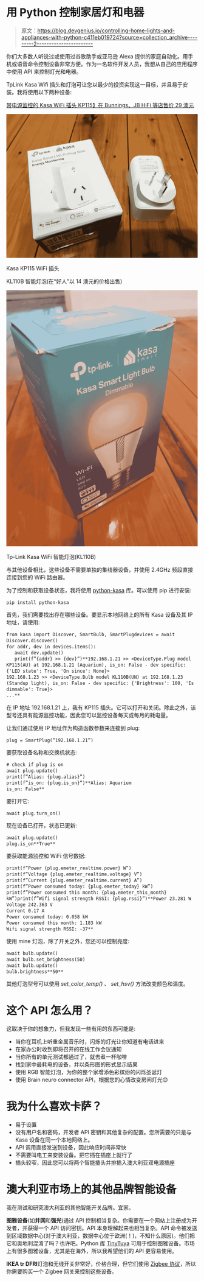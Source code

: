 # 用 Python 控制家居灯和电器

> 原文：<https://blog.devgenius.io/controlling-home-lights-and-appliances-with-python-c411eb019724?source=collection_archive---------2----------------------->

你们大多数人听说过或使用过谷歌助手或亚马逊 Alexa 提供的家庭自动化。用手机或语音命令控制设备非常方便。作为一名软件开发人员，我想从自己的应用程序中使用 API 来控制灯光和电器。

TpLink Kasa Wifi 插头和灯泡可让您以最少的投资实现这一目标，并且易于安装。我将使用以下两种设备:

[带电源监控的 Kasa WiFi 插头 KP115】在 Bunnings、JB HiFi 等店售价 29 澳元](https://www.bunnings.com.au/tp-link-kasa-kp115-smart-plug-with-energy-monitoring_p0247164)

![](img/908cb0f9704070e81355a81e9a931551.png)

Kasa KP115 WiFi 插头

KL110B 智能灯泡(在“好人”以 14 澳元的价格出售)

![](img/505df60fae747da4bfc1f220eaa32632.png)

Tp-Link Kasa WiFi 智能灯泡(KL110B)

与其他设备相比，这些设备不需要单独的集线器设备，并使用 2.4GHz 频段直接连接到您的 WiFi 路由器。

为了控制和获取设备状态，我将使用 [python-kasa](https://github.com/python-kasa/python-kasa) 库。可以使用 pip 进行安装:

```
pip install python-kasa
```

首先，我们需要找出存在哪些设备。要显示本地网络上的所有 Kasa 设备及其 IP 地址，请使用:

```
from kasa import Discover, SmartBulb, SmartPlugdevices = await Discover.discover()
for addr, dev in devices.items():
   await dev.update()
   print(f”{addr} >> {dev}”)**192.168.1.21 >> <DeviceType.Plug model KP115(AU) at 192.168.1.21 (Aquarium), is_on: False - dev specific: {'LED state': True, 'On since': None}>
192.168.1.23 >> <DeviceType.Bulb model KL110B(UN) at 192.168.1.23 (Standup light), is_on: False - dev specific: {'Brightness': 100, 'Is dimmable': True}>
...**
```

在 IP 地址 192.168.1.21 上，我有 KP115 插头。它可以打开和关闭。除此之外，该型号还具有能源监控功能，因此您可以监控设备每天或每月的耗电量。

让我们通过使用 IP 地址作为构造函数参数来连接到 plug:

```
plug = SmartPlug(“192.168.1.21”)
```

要获取设备名称和交换机状态:

```
# check if plug is on
await plug.update()
print(f”Alias: {plug.alias}”)
print(f”is_on: {plug.is_on}”)**Alias: Aquarium
is_on: False**
```

要打开它:

```
await plug.turn_on()
```

现在设备已打开，状态已更新:

```
await plug.update()
plug.is_on**True**
```

要获取能源监控和 WiFi 信号数据:

```
print(f”Power {plug.emeter_realtime.power} W”)
print(f”Voltage {plug.emeter_realtime.voltage} V”)
print(f”Current {plug.emeter_realtime.current} A”)
print(f”Power consumed today: {plug.emeter_today} kW”) 
print(f”Power consumed this month: {plug.emeter_this_month} kW”)print(f”Wifi signal strength RSSI: {plug.rssi}”)**Power 23.281 W
Voltage 242.363 V
Current 0.17 A
Power consumed today: 0.058 kW
Power consumed this month: 1.183 kW
Wifi signal strength RSSI: -37**
```

使用 mine 灯泡，除了开关之外，您还可以控制亮度:

```
await bulb.update()
await bulb.set_brightness(50)
await bulb.update()
bulb.brightness**50**
```

其他灯泡型号可以使用 *set_color_temp()* 、 *set_hsv()* 方法改变颜色和温度。

# 这个 API 怎么用？

这取决于你的想象力，但我发现一些有用的东西可能是:

*   当你在耳机上听重金属音乐时，闪烁的灯光让你知道有电话进来
*   在家办公时收到即将召开的在线工作会议通知
*   当你所有的单元测试都通过了，就去煮一杯咖啡
*   找到家中最耗电的设备，并以条形图的形式显示结果
*   使用 RGB 智能灯泡，为你的整个家增添色彩缤纷的闪烁圣诞灯
*   使用 Brain neuro connector API，根据您的心情改变房间灯光😊

# 我为什么喜欢卡萨？

*   易于设置
*   没有用户名和密码，开发者 API 密钥和其他复杂的配置。您所需要的只是与 Kasa 设备在同一个本地网络上。
*   API 调用直接发送到设备，因此响应时间非常快
*   不需要叫电工来安装设备。把它插在插座上就行了
*   插头较窄，因此您可以将两个智能插头并排插入澳大利亚双电源插座

# 澳大利亚市场上的其他品牌智能设备

我在测试和研究澳大利亚的其他智能开关品牌。宜家。

**图雅设备**(如**并网**和**强光**)通过 API 控制相当复杂。你需要在一个网站上注册成为开发者，并获得一个 API 访问密钥。API 本身理解起来也相当复杂。API 命令被发送到区域数据中心(对于澳大利亚，数据中心位于欧洲(！)，不知什么原因)。他们把它和奥地利混淆了吗？也许吧。Python 库 [TinyTuya](https://pypi.org/project/tinytuya/) 可用于控制图雅设备。市场上有很多图雅设备，尤其是在海外，所以我希望他们的 API 更容易使用。

**IKEA tr DFRI**灯泡和无线开关非常好，价格合理，但它们使用 [Zigbee 协议](https://en.wikipedia.org/wiki/Zigbee)，所以你需要购买一个 Zigbee 网关来控制这些设备。